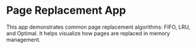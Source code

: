 # Page Replacement App

This app demonstrates common page replacement algorithms: FIFO, LRU, and Optimal. It helps visualize how pages are replaced in memory management.
